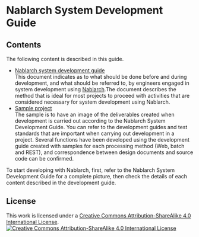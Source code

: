 # Nablarch System Development Guide


## Contents

The following content is described in this guide.

* [Nablarch system development guide](./Nablarchシステム開発ガイド)  
  This document indicates as to what should be done before and during development, and what should be referred to, by engineers engaged in system development using [Nablarch](https://nablarch.github.io/docs/LATEST/doc/).The document describes the method that is ideal for most projects to proceed with activities that are considered necessary for system development using Nablarch.
* [Sample project](./サンプルプロジェクト)  
  The sample is to have an image of the deliverables created when development is carried out according to the Nablarch System Development Guide. 
  You can refer to the development guides and test standards that are important when carrying out development in a project.
  Several functions have been developed using the development guide created with samples for each processing method (Web, batch and REST), and correspondence between design documents and source code can be confirmed.

To start developing with Nablarch, first, refer to the Nablarch System Development Guide for a complete picture, then check the details of each content described in the development guide.

## License

This work is licensed under a <a rel="license" href="http://creativecommons.org/licenses/by-sa/4.0/">Creative Commons Attribution-ShareAlike 4.0 International License</a>.
<br />
<a rel="license" href="http://creativecommons.org/licenses/by-sa/4.0/">
  <img alt="Creative Commons Attribution-ShareAlike 4.0 International License" style="border-width:0" src="https://i.creativecommons.org/l/by-sa/4.0/88x31.png" />
</a>
